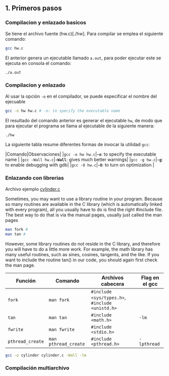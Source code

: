
## 1. Primeros pasos


### Compilacion y enlazado basicos

Se tiene el archivo fuente (hw.c)[./hw]. Para compilar se emplea el siguiente comando:

```bash
gcc hw.c   
```

El anterior genera un ejecutable llamado `a.out`, para poder ejecutar este se ejecuta en consola el comando:

```bash
./a.out
```

### Compilacion y enlazado 

Al usar la opción `-o` en el compilador, se puede especificar el nombre del ejecuable

```bash
gcc -o hw hw.c # -o: to specify the executable name  
```

El resultado del comando anterior es generar el ejecutable `hw`, de modo que para ejecutar el programa se llama al ejecutable de la siguiente manera:

```bash
./hw
```

La siguiente tabla resume diferentes formas de invocar la utilidad `gcc`:

|Comando|Observaciones|
|```gcc -o hw hw.c```|**`-o`**: to specify the executable name |
|```gcc -Wall hw.c```|**`-Wall`**: gives much better warnings|
|```gcc -g hw.c```|**`-g`**: to enable debugging with gdb|
|```gcc -O hw.c```|**`-O`**: to turn on optimization |


### Enlazando con librerias

Archivo ejemplo [cylinder.c](cylinder.c)

Sometimes, you may want to use a library routine in your program. Because so many routines are available in the C library (which is automatically linked with every program), all you usually have to do is find the right #include file. The best way to do that is via the manual pages, usually just called the man pages

```bash
man fork #
man tan #
```

However, some library routines do not reside in the C library, and
therefore you will have to do a little more work. For example, the math
library has many useful routines, such as sines, cosines, tangents, and the
like. If you want to include the routine tan() in our code, you should
again first check the man page. 

|Función|Comando|Archivos cabecera|Flag en el gcc|
|---|---|---|---|
|```fork```|```man fork```|```#include <sys/types.h>```, ```#include <unistd.h>```||
|```tan```|```man tan```|```#include <math.h>```|```-lm```|
|```fwrite```|```man fwrite```|```#include <stdio.h>```||
|```pthread_create```|```man pthread_create```|```#include <pthread.h>```|```-lpthread```|


```bash
gcc -o cylinder cylinder.c -Wall -lm
```

### Compilación multiarchivo

